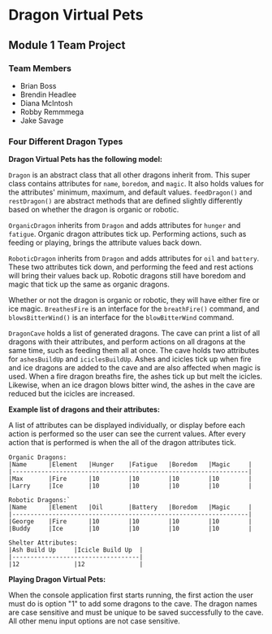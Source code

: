 # Dragon Virtual Pets

## Module 1 Team Project

### Team Members

- Brian Boss
- Brendin Headlee
- Diana McIntosh
- Robby Remmmega
- Jake Savage


### Four Different Dragon Types

**Dragon Virtual Pets has the following model:**

`Dragon` is an abstract class that all other dragons inherit from.  This super class contains attributes for `name`, `boredom`, and `magic`.  It also holds values for the attributes' minimum, maximum, and default values.  `feedDragon()` and `restDragon()` are abstract methods that are defined slightly differently based on whether the dragon is organic or robotic.

`OrganicDragon` inherits from `Dragon` and adds attributes for `hunger` and `fatigue`.  Organic dragon attributes tick up.  Performing actions, such as feeding or playing, brings the attribute values back down.

`RoboticDragon` inherits from `Dragon` and adds attributes for `oil` and `battery`.  These two attributes tick down, and performing the feed and rest actions will bring their values back up.  Robotic dragons still have boredom and magic that tick up the same as organic dragons.

Whether or not the dragon is organic or robotic, they will have either fire or ice magic.  `BreathesFire` is an interface for the `breathFire()` command, and `blowsBitterWind()` is an interface for the `blowBitterWind` command.

`DragonCave` holds a list of generated dragons.  The cave can print a list of all dragons with their attributes, and perform actions on all dragons at the same time, such as feeding them all at once.  The cave holds two attributes for `ashesBuildUp` and `iciclesBuildUp`.  Ashes and icicles tick up when fire and ice dragons are added to the cave and are also affected when magic is used.  When a fire dragon breaths fire, the ashes tick up but melt the icicles.  Likewise, when an ice dragon blows bitter wind, the ashes in the cave are reduced but the icicles are increased.


**Example list of dragons and their attributes:**

A list of attributes can be displayed individually, or display before each action is performed so the user can see the current values.  After every action that is performed is when the all of the dragon attributes tick.

```
Organic Dragons:
|Name      |Element   |Hunger    |Fatigue   |Boredom   |Magic     |
|-----------------------------------------------------------------|
|Max       |Fire      |10        |10        |10        |10        |
|Larry     |Ice       |10        |10        |10        |10        |

Robotic Dragons:`
|Name      |Element   |Oil       |Battery   |Boredom   |Magic     |
|-----------------------------------------------------------------|
|George    |Fire      |10        |10        |10        |10        |
|Buddy     |Ice       |10        |10        |10        |10        |

Shelter Attributes:
|Ash Build Up     |Icicle Build Up  |
|-----------------------------------|
|12               |12               |
```

**Playing Dragon Virtual Pets:**

When the console application first starts running, the first action the user must do is option "1" to add some dragons to the cave.  The dragon names are case sensitive and must be unique to be saved successfully to the cave.  All other menu input options are not case sensitive.
